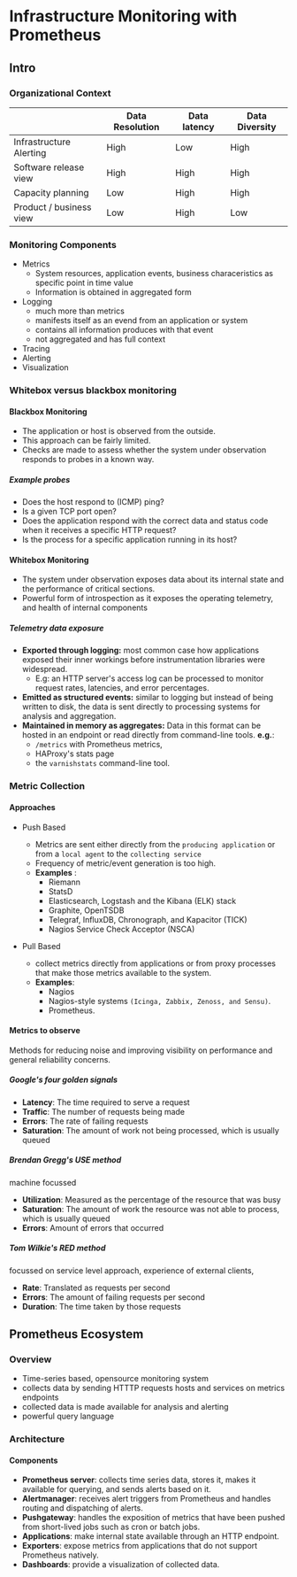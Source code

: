 # Infrastructure Monitoring with Prometheus

## Intro

### Organizational Context

|                         | Data Resolution | Data latency | Data Diversity |
| ----------------------- | --------------- | ------------ | -------------- |
| Infrastructure Alerting | High            | Low          | High           |
| Software release view   | High            | High         | High           |
| Capacity planning       | Low             | High         | High           |
| Product / business view | Low             | High         | Low            | 
  
  
### Monitoring Components

- Metrics
  - System resources, application events, business characeristics as specific point in time value
  - Information is obtained in aggregated form
- Logging
  - much more than metrics
  - manifests itself as an evend from an application or system
  - contains all information produces with that event
  - not aggregated and has full context 
- Tracing
- Alerting
- Visualization

### Whitebox versus blackbox monitoring

#### Blackbox Monitoring
- The application or host is observed from the outside.
- This approach can be fairly limited.
- Checks are made to assess whether the system under observation responds to probes in a known way.

##### Example probes
- Does the host respond to  (ICMP) ping?
- Is a given TCP port open?
- Does the application respond with the correct data and status code when it receives a specific HTTP request?
- Is the process for a specific application running in its host?



#### Whitebox Monitoring
- The system under observation exposes data about its internal state and the performance of critical sections. 
- Powerful form of introspection as it exposes the operating telemetry, and health of internal components

##### Telemetry data exposure
- **Exported through logging:** most common case how applications exposed their inner workings before instrumentation libraries were widespread. 
  - E.g: an HTTP server's access log can be processed to monitor request rates, latencies, and error percentages.
- **Emitted as structured events:** similar to logging but instead of being written to disk, the data is sent directly to processing systems for analysis and aggregation.
- **Maintained in memory as aggregates:** Data in this format can be hosted in an endpoint or read directly from command-line tools. **e.g.**:
  - `/metrics` with Prometheus metrics, 
  - HAProxy's stats page
  -  the `varnishstats` command-line tool.

### Metric Collection

#### Approaches
- Push Based
  - Metrics are sent either directly from the `producing application` or from a `local agent` to the `collecting service`
  - Frequency of metric/event generation is too high.
  - **Examples** :
    - Riemann
    - StatsD
    - Elasticsearch, Logstash and the Kibana (ELK) stack
    - Graphite, OpenTSDB
    - Telegraf, InfluxDB, Chronograph, and Kapacitor (TICK)
    - Nagios Service Check Acceptor (NSCA)

- Pull Based
  - collect metrics directly from applications or from proxy processes that make those metrics available to the system. 
  - **Examples**:
    - Nagios 
    - Nagios-style systems `(Icinga, Zabbix, Zenoss, and Sensu)`. 
    - Prometheus.

#### Metrics to observe
Methods for reducing noise and improving visibility on performance and general reliability concerns.

##### Google's four golden signals

- **Latency**: The time required to serve a request
- **Traffic**: The number of requests being made
- **Errors**: The rate of failing requests
- **Saturation**: The amount of work not being processed, which is usually queued

##### Brendan Gregg's USE method
machine focussed
- **Utilization**: Measured as the percentage of the resource that was busy
- **Saturation**: The amount of work the resource was not able to process, which is usually queued
- **Errors**: Amount of errors that occurred 

##### Tom Wilkie's RED method
focussed on service level approach, experience of external clients, 

- **Rate**: Translated as requests per second
- **Errors**: The amount of failing requests per second
- **Duration**: The time taken by those requests

## Prometheus Ecosystem

### Overview
- Time-series based, opensource monitoring system
- collects data by sending HTTTP requests hosts and services on metrics endpoints
- collected data is made available for analysis and alerting
- powerful query language 

### Architecture

#### Components

- **Prometheus server**: collects time series data, stores it, makes it available for querying, and sends alerts based on it.
- **Alertmanager**: receives alert triggers from Prometheus and handles routing and dispatching of alerts.
- **Pushgateway**: handles the exposition of metrics that have been pushed from short-lived jobs such as cron or batch jobs.
- **Applications**: make internal state available through an HTTP endpoint.
- **Exporters**: expose metrics from applications that do not support Prometheus natively.
- **Dashboards**: provide a visualization of collected data.

